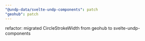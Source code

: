 ```yaml
---
"@undp-data/svelte-undp-components": patch
"geohub": patch
---
```


refactor: migrated CircleStrokeWidth from geohub to svelte-undp-components
